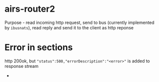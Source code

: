 # airs-router2
Purpose - read incoming http request, send to bus (currently implemented by `ibusnats`), read reply and send it to the client as http reponse

# Error in sections
http 200ok, but `"status":500,"errorDescription":"<error>"` is added to response stream

-
